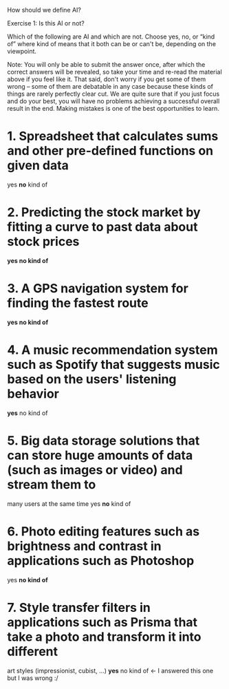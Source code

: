 How should we define AI? 

Exercise 1: Is this AI or not?

Which of the following are AI and which are not. 
Choose yes, no, or “kind of” where kind of means that it both can be or can't be, depending on the viewpoint.

Note: You will only be able to submit the answer once, after which the correct answers will be revealed, 
so take your time and re-read the material above if you feel like it. 
That said, don't worry if you get some of them wrong – some of them are debatable in any case because
these kinds of things are rarely perfectly clear cut. We are quite sure that if you just focus and do your best, 
you will have no problems achieving a successful overall result in the end. 
Making mistakes is one of the best opportunities to learn.

# 1. Spreadsheet that calculates sums and other pre-defined functions on given data 
yes 
**no** 
kind of

# 2. Predicting the stock market by fitting a curve to past data about stock prices
**yes 
no 
kind of**

# 3. A GPS navigation system for finding the fastest route
**yes 
no 
kind of**

# 4. A music recommendation system such as Spotify that suggests music based on the users' listening behavior
**yes** 
no 
kind of

# 5. Big data storage solutions that can store huge amounts of data (such as images or video) and stream them to 
many users at the same time
yes 
**no** 
kind of

# 6. Photo editing features such as brightness and contrast in applications such as Photoshop
yes 
**no 
kind of**

# 7. Style transfer filters in applications such as Prisma that take a photo and transform it into different 
art styles (impressionist, cubist, ...)
**yes** 
no 
kind of <- I answered this one but I was wrong :/

